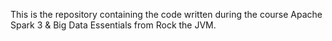 This is the repository containing the code written during the course Apache Spark 3 & Big Data Essentials from Rock the JVM.
